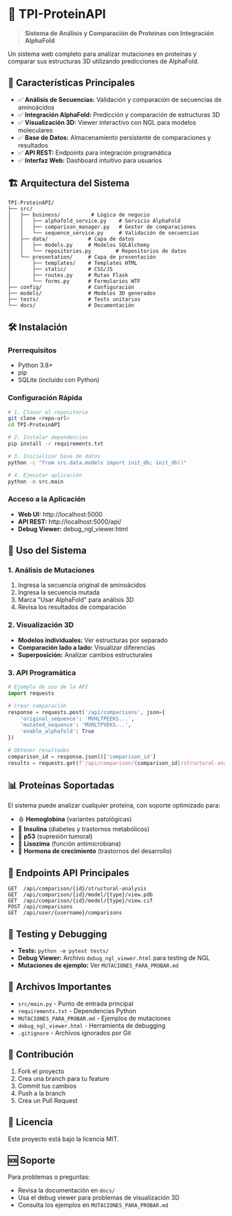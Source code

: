 # 🧬 TPI-ProteinAPI

> **Sistema de Análisis y Comparación de Proteínas con Integración AlphaFold**

Un sistema web completo para analizar mutaciones en proteínas y comparar sus estructuras 3D utilizando predicciones de AlphaFold.

## 🚀 Características Principales

- ✅ **Análisis de Secuencias:** Validación y comparación de secuencias de aminoácidos
- ✅ **Integración AlphaFold:** Predicción y comparación de estructuras 3D
- ✅ **Visualización 3D:** Viewer interactivo con NGL para modelos moleculares
- ✅ **Base de Datos:** Almacenamiento persistente de comparaciones y resultados
- ✅ **API REST:** Endpoints para integración programática
- ✅ **Interfaz Web:** Dashboard intuitivo para usuarios

## 🏗️ Arquitectura del Sistema

```
TPI-ProteinAPI/
├── src/
│   ├── business/          # Lógica de negocio
│   │   ├── alphafold_service.py    # Servicio AlphaFold
│   │   ├── comparison_manager.py   # Gestor de comparaciones
│   │   └── sequence_service.py     # Validación de secuencias
│   ├── data/             # Capa de datos
│   │   ├── models.py     # Modelos SQLAlchemy
│   │   └── repositories.py        # Repositorios de datos
│   └── presentation/     # Capa de presentación
│       ├── templates/    # Templates HTML
│       ├── static/       # CSS/JS
│       ├── routes.py     # Rutas Flask
│       └── forms.py      # Formularios WTF
├── config/               # Configuración
├── models/               # Modelos 3D generados
├── tests/                # Tests unitarios
└── docs/                 # Documentación
```

## 🛠️ Instalación

### Prerrequisitos

- Python 3.8+
- pip
- SQLite (incluido con Python)

### Configuración Rápida

```bash
# 1. Clonar el repositorio
git clone <repo-url>
cd TPI-ProteinAPI

# 2. Instalar dependencias
pip install -r requirements.txt

# 3. Inicializar base de datos
python -c "from src.data.models import init_db; init_db()"

# 4. Ejecutar aplicación
python -m src.main
```

### Acceso a la Aplicación

- **Web UI:** http://localhost:5000
- **API REST:** http://localhost:5000/api/
- **Debug Viewer:** debug_ngl_viewer.html

## 🧬 Uso del Sistema

### 1. Análisis de Mutaciones

1. Ingresa la secuencia original de aminoácidos
2. Ingresa la secuencia mutada
3. Marca "Usar AlphaFold" para análisis 3D
4. Revisa los resultados de comparación

### 2. Visualización 3D

- **Modelos individuales:** Ver estructuras por separado
- **Comparación lado a lado:** Visualizar diferencias
- **Superposición:** Analizar cambios estructurales

### 3. API Programática

```python
# Ejemplo de uso de la API
import requests

# Crear comparación
response = requests.post('/api/comparisons', json={
    'original_sequence': 'MVHLTPEEKS...',
    'mutated_sequence': 'MVHLTPVEKS...',
    'enable_alphafold': True
})

# Obtener resultados
comparison_id = response.json()['comparison_id']
results = requests.get(f'/api/comparison/{comparison_id}/structural-analysis')
```

## 📊 Proteínas Soportadas

El sistema puede analizar cualquier proteína, con soporte optimizado para:

- 🩸 **Hemoglobina** (variantes patológicas)
- 💉 **Insulina** (diabetes y trastornos metabólicos)
- 🧠 **p53** (supresión tumoral)
- 🔬 **Lisozima** (función antimicrobiana)
- 🧪 **Hormona de crecimiento** (trastornos del desarrollo)

## 🔗 Endpoints API Principales

```
GET  /api/comparison/{id}/structural-analysis
GET  /api/comparison/{id}/model/{type}/view.pdb
GET  /api/comparison/{id}/model/{type}/view.cif
POST /api/comparisons
GET  /api/user/{username}/comparisons
```

## 🧪 Testing y Debugging

- **Tests:** `python -m pytest tests/`
- **Debug Viewer:** Archivo `debug_ngl_viewer.html` para testing de NGL
- **Mutaciones de ejemplo:** Ver `MUTACIONES_PARA_PROBAR.md`

## 📁 Archivos Importantes

- `src/main.py` - Punto de entrada principal
- `requirements.txt` - Dependencias Python
- `MUTACIONES_PARA_PROBAR.md` - Ejemplos de mutaciones
- `debug_ngl_viewer.html` - Herramienta de debugging
- `.gitignore` - Archivos ignorados por Git

## 🤝 Contribución

1. Fork el proyecto
2. Crea una branch para tu feature
3. Commit tus cambios
4. Push a la branch
5. Crea un Pull Request

## 📄 Licencia

Este proyecto está bajo la licencia MIT.

## 🆘 Soporte

Para problemas o preguntas:

- Revisa la documentación en `docs/`
- Usa el debug viewer para problemas de visualización 3D
- Consulta los ejemplos en `MUTACIONES_PARA_PROBAR.md`
